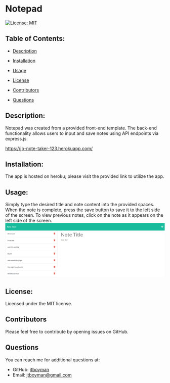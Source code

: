
  # Notepad
  [![License: MIT](https://img.shields.io/badge/License-MIT-yellow.svg)](https://opensource.org/licenses/MIT)

  ## Table of Contents:
  * [Description](#description)
  * [Installation](#installation)
  * [Usage](#usage)
  
 * [License](#license)
  * [Contributors](#contributors)
  * [Questions](#questions)
  
  ## Description:
  Notepad was created from a provided front-end template. The back-end functionality allows users to input and save notes using API endpoints via express.js.
  
 https://jb-note-taker-123.herokuapp.com/

  ## Installation:
  The app is hosted on heroku; please visit the provided link to utilize the app.

  ## Usage:
  Simply type the desired title and note content into the provided spaces. When the note is complete, press the save button to save it to the left side of the screen. To view previous notes, click on the note as it appears on the left side of the screen. 
    ![alt text](./public/assets/img/note-taker-screenshot.png)
  
 ## License:
  Licensed under the MIT license.

  ## Contributors
  Please feel free to contribute by opening issues on GitHub.

  ## Questions
  You can reach me for additional questions at:
  * GitHub: [jtboyman](https://github.com/jtboyman)
  * Email: jtboyman@gmail.com
